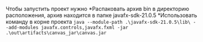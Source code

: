 Чтобы запустить проект нужно
*Распаковать архив bin в директорию расположения, архив находится в папке javafx-sdk-21.0.5
*Использовать команду в корне проекта
```java --module-path .\javafx-sdk-21.0.5\lib\ --add-modules javafx.controls,javafx.fxml -jar .\out\artifacts\canvas_jar\canvas.jar```
